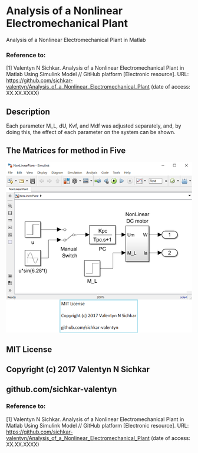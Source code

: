 # Analysis of a Nonlinear Electromechanical Plant
Analysis of a Nonlinear Electromechanical Plant in Matlab

### Reference to:
[1] Valentyn N Sichkar. Analysis of a Nonlinear Electromechanical Plant in Matlab Using Simulink Model // GitHub platform [Electronic resource]. URL: https://github.com/sichkar-valentyn/Analysis_of_a_Nonlinear_Electromechanical_Plant (date of access: XX.XX.XXXX)

## Description
Each parameter M_L, dU, Kvf, and Mdf was adjusted separately, and, by doing this, the effect of each parameter on the system can be shown.

## The Matrices for method in Five
![Results](images/NonLinearPlant.png)

## MIT License
## Copyright (c) 2017 Valentyn N Sichkar
## github.com/sichkar-valentyn
### Reference to:
[1] Valentyn N Sichkar. Analysis of a Nonlinear Electromechanical Plant in Matlab Using Simulink Model // GitHub platform [Electronic resource]. URL: https://github.com/sichkar-valentyn/Analysis_of_a_Nonlinear_Electromechanical_Plant (date of access: XX.XX.XXXX)
